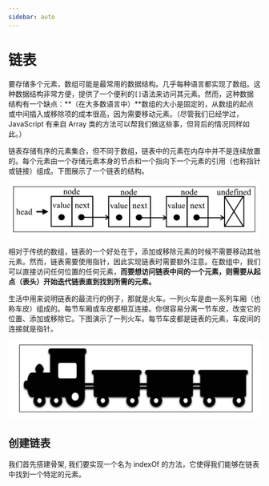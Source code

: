 ```yaml
---
sidebar: auto
---
```


# 链表

要存储多个元素，数组可能是最常用的数据结构。几乎每种语言都实现了数组。这种数据结构非常方便，提供了一个便利的`[]`语法来访问其元素。然而，这种数据结构有一个缺点：**（在大多数语言中）**数组的大小是固定的，从数组的起点或中间插入或移除项的成本很高，因为需要移动元素。（尽管我们已经学过，JavaScript 有来自 Array 类的方法可以帮我们做这些事，但背后的情况同样如此。）

链表存储有序的元素集合，但不同于数组，链表中的元素在内存中并不是连续放置的。每个元素由一个存储元素本身的节点和一个指向下一个元素的引用（也称指针或链接）组成。下图展示了一个链表的结构。

![链表示意图](../images/dataStructure/linkedList/01.png)

相对于传统的数组，链表的一个好处在于，添加或移除元素的时候不需要移动其他元素。然而，链表需要使用指针，因此实现链表时需要额外注意。在数组中，我们可以直接访问任何位置的任何元素，**而要想访问链表中间的一个元素，则需要从起点（表头）开始迭代链表直到找到所需的元素。**

生活中用来说明链表的最流行的例子，那就是火车。一列火车是由一系列车厢（也称车皮）组成的。每节车厢或车皮都相互连接。你很容易分离一节车皮，改变它的位置、添加或移除它。下图演示了一列火车。每节车皮都是链表的元素，车皮间的连接就是指针。

![链表火车头](../images/dataStructure/linkedList/02.png)

## 创建链表

我们首先搭建骨架, 我们要实现一个名为 indexOf 的方法，它使得我们能够在链表中找到一个特定的元素。
